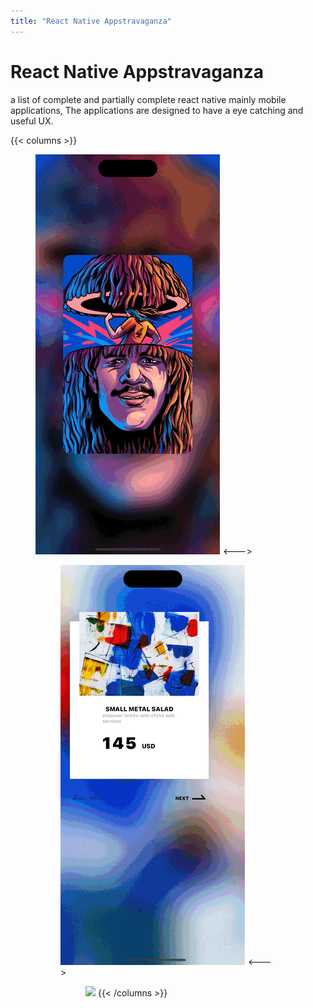```yaml
---
title: "React Native Appstravaganza"
---
```


# React Native Appstravaganza

a list of complete and partially complete react native mainly mobile applications, The applications are designed to have a eye catching and useful UX.

{{< columns >}}

<figure><img src="/slide_carousel.gif">
<--->
<figure><img src="/3d_carousel.gif">
<--->
<figure><img src="/vertical_scroll.gif">
{{< /columns >}}

